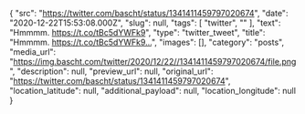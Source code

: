{
  "src": "https://twitter.com/bascht/status/1341411459797020674",
  "date": "2020-12-22T15:53:08.000Z",
  "slug": null,
  "tags": [
    "twitter",
    ""
  ],
  "text": "Hmmmm. https://t.co/tBc5dYWFk9",
  "type": "twitter_tweet",
  "title": "Hmmmm. https://t.co/tBc5dYWFk9…",
  "images": [],
  "category": "posts",
  "media_url": "https://img.bascht.com/twitter/2020/12/22//1341411459797020674/file.png",
  "description": null,
  "preview_url": null,
  "original_url": "https://twitter.com/bascht/status/1341411459797020674",
  "location_latitude": null,
  "additional_payload": null,
  "location_longitude": null
}